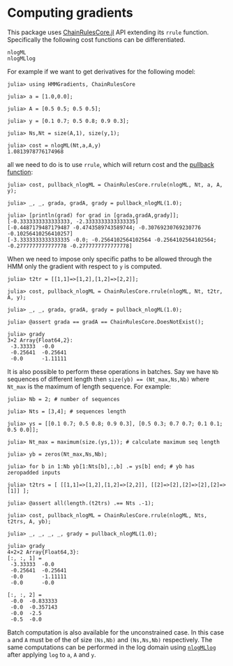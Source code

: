 # Computing gradients

This package uses [ChainRulesCore.jl](https://github.com/JuliaDiff/ChainRulesCore.jl)
API extending its `rrule` function. 
Specifically the following cost functions can be differentiated. 

```@docs
nlogML
nlogMLlog
```
For example if we want to get derivatives for the following model:
```jldoctest
julia> using HMMGradients, ChainRulesCore

julia> a = [1.0,0.0];

julia> A = [0.5 0.5; 0.5 0.5];

julia> y = [0.1 0.7; 0.5 0.8; 0.9 0.3];

julia> Ns,Nt = size(A,1), size(y,1);

julia> cost = nlogML(Nt,a,A,y)
1.0813978776174968
```
all we need to do is to use `rrule`, which will return cost and 
the [pullback function](https://www.juliadiff.org/ChainRulesCore.jl/stable/#frule-and-rrule):
```jldoctest; setup = :((using HMMGradients;using ChainRulesCore; Nt=3;a=[1.0, 0.0];A=[0.5 0.5; 0.5 0.5];y=[0.1 0.7; 0.5 0.8; 0.9 0.3]))
julia> cost, pullback_nlogML = ChainRulesCore.rrule(nlogML, Nt, a, A, y);

julia> _, _, grada, gradA, grady = pullback_nlogML(1.0);

julia> [println(grad) for grad in [grada,gradA,grady]];
[-0.3333333333333333, -2.3333333333333335]
[-0.4487179487179487 -0.4743589743589744; -0.30769230769230776 -0.10256410256410257]
[-3.3333333333333335 -0.0; -0.2564102564102564 -0.2564102564102564; -0.2777777777777778 -0.2777777777777778]

```
When we need to impose only specific paths to be allowed through the HMM
only the gradient with respect to ``y`` is computed.
```jldoctest; setup = :((using HMMGradients;using ChainRulesCore; Nt=3;a=[1.0, 0.0];A=[0.5 0.5; 0.5 0.5];y=[0.1 0.7; 0.5 0.8; 0.9 0.3]))
julia> t2tr = [[1,1]=>[1,2],[1,2]=>[2,2]];

julia> cost, pullback_nlogML = ChainRulesCore.rrule(nlogML, Nt, t2tr, A, y);

julia> _, _, grada, gradA, grady = pullback_nlogML(1.0);

julia> @assert grada == gradA == ChainRulesCore.DoesNotExist();

julia> grady
3×2 Array{Float64,2}:
 -3.33333  -0.0
 -0.25641  -0.25641
 -0.0      -1.11111

```
It is also possible to perform these operations in batches.
Say we have `Nb` sequences of different length then
`size(yb) == (Nt_max,Ns,Nb)` where `Nt_max` is the maximum of length sequence.
For example:
```jldoctest; setup = :((using HMMGradients;using ChainRulesCore;Ns=2;A=[0.5 0.5; 0.5 0.5];))
julia> Nb = 2; # number of sequences

julia> Nts = [3,4]; # sequences length

julia> ys = [[0.1 0.7; 0.5 0.8; 0.9 0.3], [0.5 0.3; 0.7 0.7; 0.1 0.1; 0.5 0.0]];

julia> Nt_max = maximum(size.(ys,1)); # calculate maximum seq length

julia> yb = zeros(Nt_max,Ns,Nb); 

julia> for b in 1:Nb yb[1:Nts[b],:,b] .= ys[b] end; # yb has zeropadded inputs

julia> t2trs = [ [[1,1]=>[1,2],[1,2]=>[2,2]], [[2]=>[2],[2]=>[2],[2]=>[1]] ];

julia> @assert all(length.(t2trs) .== Nts .-1);

julia> cost, pullback_nlogML = ChainRulesCore.rrule(nlogML, Nts, t2trs, A, yb);

julia> _, _, _, _, grady = pullback_nlogML(1.0);

julia> grady
4×2×2 Array{Float64,3}:
[:, :, 1] =
 -3.33333  -0.0
 -0.25641  -0.25641
 -0.0      -1.11111
 -0.0      -0.0

[:, :, 2] =
 -0.0  -0.833333
 -0.0  -0.357143
 -0.0  -2.5
 -0.5  -0.0
```
Batch computation is also available for the unconstrained case.
In this case `a` and `A` must be of the of size `(Ns,Nb)` and `(Ns,Ns,Nb)` respectively.
The same computations can be performed in the log domain using [`nlogMLlog`](@ref) 
after applying `log` to `a`, `A` and `y`.
